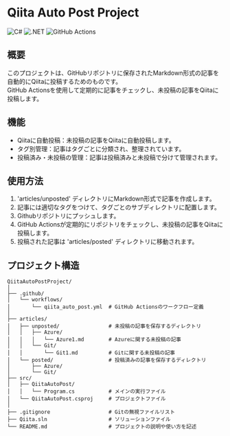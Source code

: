 # Qiita Auto Post Project

![C#](https://img.shields.io/badge/-C%23-239120?style=flat-square&logo=c-sharp&logoColor=white) 
![.NET](https://img.shields.io/badge/-.NET-512BD4?style=flat-square&logo=dot-net&logoColor=white) 
![GitHub Actions](https://img.shields.io/badge/-GitHub%20Actions-2088FF?style=flat-square&logo=github-actions&logoColor=white)



## 概要
このプロジェクトは、GitHubリポジトリに保存されたMarkdown形式の記事を自動的にQiitaに投稿するためのものです。  
GitHub Actionsを使用して定期的に記事をチェックし、未投稿の記事をQiitaに投稿します。

## 機能

- Qiitaに自動投稿：未投稿の記事をQiitaに自動投稿します。
- タグ別管理：記事はタグごとに分類され、整理されています。
- 投稿済み・未投稿の管理：記事は投稿済みと未投稿で分けて管理されます。

## 使用方法
1. 'articles/unposted' ディレクトリにMarkdown形式で記事を作成します。
2. 記事には適切なタグをつけて、タグごとのサブディレクトリに配置します。
3. Githubリポジトリにプッシュします。
4. GitHub Actionsが定期的にリポジトリをチェックし、未投稿の記事をQiitaに投稿します。
5. 投稿された記事は 'articles/posted' ディレクトリに移動されます。

## プロジェクト構造

```
QiitaAutoPostProject/
│
├── .github/
│   └── workflows/
│       └── qiita_auto_post.yml  # GitHub Actionsのワークフロー定義
│
├── articles/
│   ├── unposted/                # 未投稿の記事を保存するディレクトリ
│   │   ├── Azure/
│   │   │   └── Azure1.md        # Azureに関する未投稿の記事
│   │   └── Git/
│   │       └── Git1.md          # Gitに関する未投稿の記事
│   └── posted/                  # 投稿済みの記事を保存するディレクトリ
│       ├── Azure/
│       └── Git/
├── src/
│   ├── QiitaAutoPost/
│   │   └── Program.cs           # メインの実行ファイル
│   └── QiitaAutoPost.csproj     # プロジェクトファイル
│
├── .gitignore                   # Gitの無視ファイルリスト
├── Qiita.sln                    # ソリューションファイル
└── README.md                    # プロジェクトの説明や使い方を記述
```
 
 